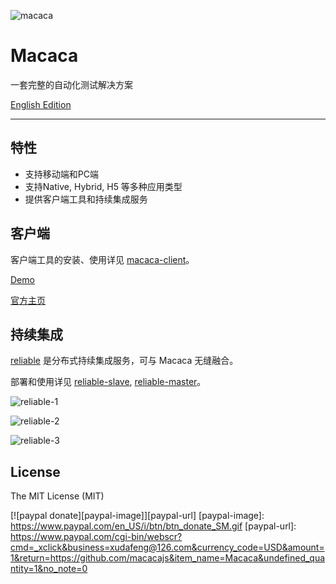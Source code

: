 ![macaca](https://avatars.githubusercontent.com/u/12892132?v=3&s=150)

# Macaca

一套完整的自动化测试解决方案

[English Edition](README.md)

---

## 特性

- 支持移动端和PC端
- 支持Native, Hybrid, H5 等多种应用类型
- 提供客户端工具和持续集成服务

## 客户端

客户端工具的安装、使用详见 [macaca-client](https://github.com/macacajs/macaca-client)。

[Demo](https://os.alipayobjects.com/rmsportal/AupRcQdJrzTdOnd.gif)

[官方主页](https://macacajs.github.io/macaca)

## 持续集成

[reliable](https://reliablejs.github.io) 是分布式持续集成服务，可与 Macaca 无缝融合。

部署和使用详见 [reliable-slave](https://github.com/macacajs/reliable-slave), [reliable-master](https://github.com/reliablejs/reliable-master)。

![reliable-1](http://ww1.sinaimg.cn/large/6d308bd9gw1f1ygp19gllj20xl0oldna.jpg)

![reliable-2](http://ww3.sinaimg.cn/large/6d308bd9gw1f1ygp26ocej20wr0j2tcz.jpg)

![reliable-3](http://ww4.sinaimg.cn/large/6d308bd9gw1f1yr1jy4ohj20qj0jzgn4.jpg)

## License

The MIT License (MIT)

[![paypal donate][paypal-image]][paypal-url]
[paypal-image]: https://www.paypal.com/en_US/i/btn/btn_donate_SM.gif
[paypal-url]: https://www.paypal.com/cgi-bin/webscr?cmd=_xclick&business=xudafeng@126.com&currency_code=USD&amount=1&return=https://github.com/macacajs&item_name=Macaca&undefined_quantity=1&no_note=0
